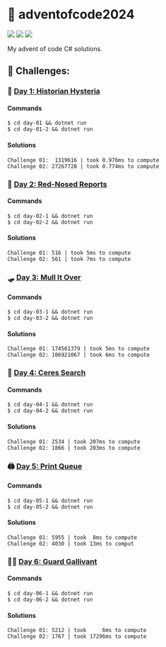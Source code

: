 # 🎄 adventofcode2024

![](https://img.shields.io/badge/day%20📅-7-blue)
![](https://img.shields.io/badge/days%20completed-6-red)
![](https://img.shields.io/badge/stars%20⭐-12-yellow)

My advent of code C# solutions.

## 🌋 Challenges:

### 📖 [Day 1: Historian Hysteria](https://adventofcode.com/2024/day/1)

#### Commands

```
$ cd day-01 && dotnet run
$ cd day-01-2 && dotnet run
```

#### Solutions

```
Challenge 01:  1319616 | took 0.976ms to compute
Challenge 02: 27267728 | took 0.774ms to compute
```

### 🦌 [Day 2: Red-Nosed Reports](https://adventofcode.com/2024/day/2)

#### Commands

```
$ cd day-02-1 && dotnet run
$ cd day-02-2 && dotnet run
```

#### Solutions

```
Challenge 01: 516 | took 5ms to compute
Challenge 02: 561 | took 7ms to compute
```

### 🛷 [Day 3: Mull It Over](https://adventofcode.com/2024/day/3)

#### Commands

```
$ cd day-03-1 && dotnet run
$ cd day-03-2 && dotnet run
```

#### Solutions

```
Challenge 01: 174561379 | took 5ms to compute
Challenge 02: 106921067 | took 6ms to compute
```

### 🎄 [Day 4: Ceres Search](https://adventofcode.com/2024/day/4)

#### Commands

```
$ cd day-04-1 && dotnet run
$ cd day-04-2 && dotnet run
```

#### Solutions

```
Challenge 01: 2534 | took 207ms to compute
Challenge 02: 1866 | took 203ms to compute
```

### 🖨️ [Day 5: Print Queue](https://adventofcode.com/2024/day/5)

#### Commands

```
$ cd day-05-1 && dotnet run
$ cd day-05-2 && dotnet run
```

#### Solutions

```
Challenge 01: 5955 | took  8ms to compute
Challenge 02: 4030 | took 13ms to comput
```

### 💂🏻 [Day 6: Guard Gallivant](https://adventofcode.com/2024/day/6)

#### Commands

```
$ cd day-06-1 && dotnet run
$ cd day-06-2 && dotnet run
```

#### Solutions

```
Challenge 01: 5212 | took     6ms to compute
Challenge 02: 1767 | took 17296ms to compute
```
